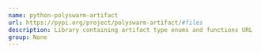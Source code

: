 ```yaml
---
name: python-polyswarm-artifact
url: https://pypi.org/project/polyswarm-artifact/#files
description: Library containing artifact type enums and functions URL : https://pypi.
group: None
---
```

